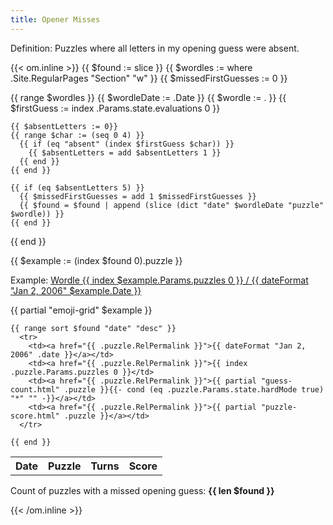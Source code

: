 ```yaml
---
title: Opener Misses
---
```


Definition: Puzzles where all letters in my opening guess were absent.

{{< om.inline >}}
  {{ $found := slice }}
  {{ $wordles := where .Site.RegularPages "Section" "w" }}
  {{ $missedFirstGuesses := 0 }}

  {{ range $wordles }}
    {{ $wordleDate := .Date }}
    {{ $wordle := . }}
    {{ $firstGuess := index .Params.state.evaluations 0 }}

    {{ $absentLetters := 0}}
    {{ range $char := (seq 0 4) }}
      {{ if (eq "absent" (index $firstGuess $char)) }}
        {{ $absentLetters = add $absentLetters 1 }}
      {{ end }}
    {{ end }}

    {{ if (eq $absentLetters 5) }}
      {{ $missedFirstGuesses = add 1 $missedFirstGuesses }}
      {{ $found = $found | append (slice (dict "date" $wordleDate "puzzle" $wordle)) }}
    {{ end }}

  {{ end }}

  {{ $example := (index $found 0).puzzle }}
  <p>Example: <a href="{{ $example.RelPermalink }}">Wordle {{ index $example.Params.puzzles 0 }} / {{ dateFormat "Jan 2, 2006" $example.Date }}</a></p>

  <p>{{ partial "emoji-grid" $example }}</p>

  <table>
    <tr>
      <th>Date</th>
      <th>Puzzle</th>
      <th>Turns</th>
      <th>Score</th>
    </tr>

    {{ range sort $found "date" "desc" }}
      <tr>
        <td><a href="{{ .puzzle.RelPermalink }}">{{ dateFormat "Jan 2, 2006" .date }}</a></td>
        <td><a href="{{ .puzzle.RelPermalink }}">{{ index .puzzle.Params.puzzles 0 }}</td>
        <td><a href="{{ .puzzle.RelPermalink }}">{{ partial "guess-count.html" .puzzle }}{{- cond (eq .puzzle.Params.state.hardMode true) "*" "" -}}</a></td>
        <td><a href="{{ .puzzle.RelPermalink }}">{{ partial "puzzle-score.html" .puzzle }}</a></td>
      </tr>

    {{ end }}
  </table>

  <p>Count of puzzles with a missed opening guess: <strong>{{ len $found }}</strong></p>
{{< /om.inline >}}
